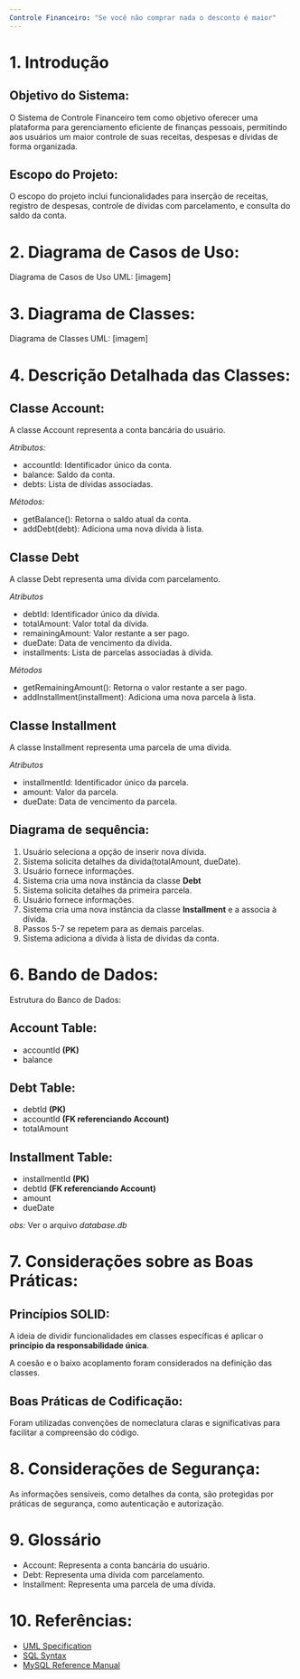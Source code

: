 ```yaml
---
Controle Financeiro: "Se você não comprar nada o desconto é maior"
---
```


# 1. Introdução

## Objetivo do Sistema:
O Sistema de Controle Financeiro tem como objetivo oferecer uma plataforma para gerenciamento eficiente de finanças pessoais, permitindo aos usuários um maior controle de suas receitas, despesas e dívidas de forma organizada.

## Escopo do Projeto:
O escopo do projeto inclui funcionalidades para inserção de receitas, registro de despesas, controle de dívidas com parcelamento, e consulta do saldo da conta.

# 2. Diagrama de Casos de Uso:
Diagrama de Casos de Uso UML:
[imagem]

# 3. Diagrama de Classes:
Diagrama de Classes UML:
[imagem]

# 4. Descrição Detalhada das Classes:

## **Classe Account:**

A classe Account representa a conta bancária do usuário.

*Atributos:*
- accountId: Identificador único da conta.
- balance: Saldo da conta.
- debts: Lista de dívidas associadas.

*Métodos:*
- getBalance(): Retorna o saldo atual da conta.
- addDebt(debt): Adiciona uma nova dívida à lista.

## **Classe Debt**

A classe Debt representa uma dívida com parcelamento.

*Atributos*
- debtId: Identificador único da dívida.
- totalAmount: Valor total da dívida.
- remainingAmount: Valor restante a ser pago.
- dueDate: Data de vencimento da dívida.
- installments: Lista de parcelas associadas à dívida.

*Métodos*
- getRemainingAmount(): Retorna o valor restante a ser pago.
- addInstallment(installment): Adiciona uma nova parcela à lista.

## **Classe Installment**

A classe Installment representa uma parcela de uma dívida.

*Atributos*
- installmentId: Identificador único da parcela.
- amount: Valor da parcela.
- dueDate: Data de vencimento da parcela.

## Diagrama de sequência:
1. Usuário seleciona a opção de inserir nova dívida.
2. Sistema solicita detalhes da dívida(totalAmount, dueDate).
3. Usuário fornece informações.
4. Sistema cria uma nova instância da classe **Debt**
5. Sistema solicita detalhes da primeira parcela.
6. Usuário fornece informações.
7. Sistema cria uma nova instância da classe **Installment** e a 
associa à dívida.
8. Passos 5-7 se repetem para as demais parcelas.
9. Sistema adiciona a dívida à lista de dívidas da conta.

# 6. Bando de Dados:

Estrutura do Banco de Dados:

## Account Table:
- accountId **(PK)**
- balance

## Debt Table:
- debtId **(PK)**
- accountId **(FK referenciando Account)**
- totalAmount

## Installment Table:
- installmentId **(PK)**
- debtId **(FK referenciando Account)**
- amount
- dueDate

*obs:* Ver o arquivo *database.db*

# 7. Considerações sobre as Boas Práticas:

## Princípios SOLID:
A ideia de dividir funcionalidades em classes específicas é 
aplicar o **princípio da responsabilidade única**.

A coesão e o baixo acoplamento foram considerados na definição das classes.

## Boas Práticas de Codificação:
Foram utilizadas convenções de nomeclatura claras e significativas para 
facilitar a compreensão do código.

# 8. Considerações de Segurança:
As informações sensíveis, como detalhes da conta, são protegidas por 
práticas de segurança, como autenticação e autorização.

# 9. Glossário
- Account: Representa a conta bancária do usuário.
- Debt: Representa uma dívida com parcelamento.
- Installment: Representa uma parcela de uma dívida.

# 10. Referências:
- <a href="https://www.omg.org/spec/UML/2.5.1/About-UML">UML Specification</a>
- <a href="https://www.w3schools.com/sql/sql_syntax.asp">SQL Syntax</a>
- <a href="https://dev.mysql.com/doc/refman/8.2/en/">MySQL Reference Manual</a>